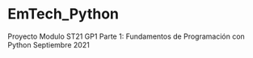 # EmTech_Python
Proyecto Modulo ST21 GP1 Parte 1: Fundamentos de Programación con Python Septiembre 2021
